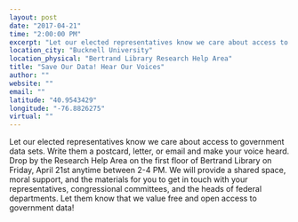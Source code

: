 ```yaml
---
layout: post
date: "2017-04-21"
time: "2:00:00 PM"
excerpt: "Let our elected representatives know we care about access to government data sets. Write them a postcard, letter, or email and make your ..."
location_city: "Bucknell University"
location_physical: "Bertrand Library Research Help Area"
title: "Save Our Data! Hear Our Voices"
author: ""
website: ""
email: ""
latitude: "40.9543429"
longitude: "-76.8826275"
virtual: ""
---
```


Let our elected representatives know we care about access to government data sets. Write them a postcard, letter, or email and make your voice heard. Drop by the Research Help Area on the first floor of Bertrand Library on Friday, April 21st anytime between 2-4 PM.  We will provide a shared space, moral support, and the materials for you to get in touch with your representatives, congressional committees, and the heads of federal departments.  Let them know that we value free and open access to government data!
